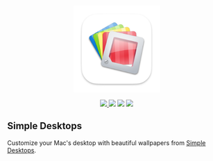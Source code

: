 <p align="center">
  <img width="200" src="SimpleDesktops/Assets.xcassets/AppIcon.appiconset/AppIcon-512@2x.png">
</p>

<p align="center">
  <a href="https://github.com/shoujiaxin/simple-desktops/releases/latest">
    <img src="https://img.shields.io/github/v/release/shoujiaxin/simple-desktops">
  </a>

  <img src="https://img.shields.io/github/downloads/shoujiaxin/simple-desktops/total">

  <img src="https://img.shields.io/badge/swift-5.0%2B-orange">

  <a href="https://github.com/shoujiaxin/simple-desktops/actions">
    <img src="https://img.shields.io/github/workflow/status/shoujiaxin/simple-desktops/Test">
  </a>
</p>

## Simple Desktops

Customize your Mac's desktop with beautiful wallpapers from [Simple Desktops](http://simpledesktops.com).
